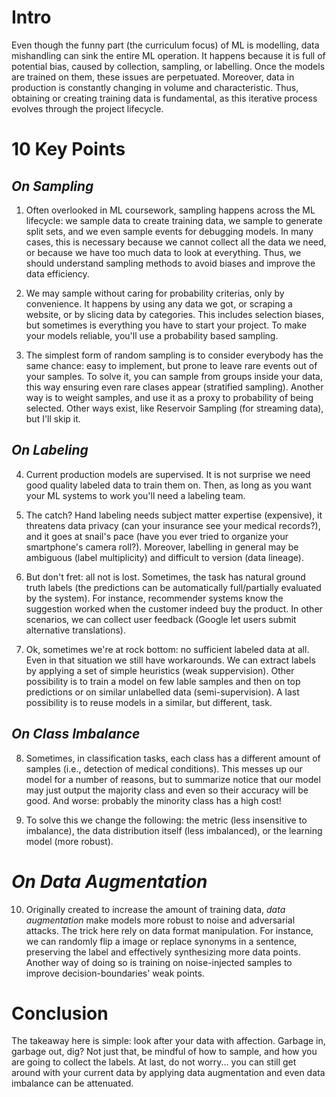 # Intro

Even though the funny part (the curriculum focus) of ML is modelling, data mishandling can sink the entire ML operation. It happens because it is  full of potential bias, caused by collection, sampling, or labelling. Once the models are trained on them, these issues are perpetuated. Moreover, data in production is constantly changing in volume and characteristic. Thus, obtaining or creating training data is fundamental, as this iterative process evolves through the project lifecycle.

# 10 Key Points

## _On Sampling_

1. Often overlooked in ML coursework, sampling happens across the ML lifecycle: we sample data to create training data, we sample to generate split sets, and we even sample events for debugging models. In many cases, this is necessary because we cannot collect all the data we need, or because we have too much data to look at everything. Thus, we should understand sampling methods to avoid biases and improve the data efficiency.

2. We may sample without caring for probability criterias, only by convenience. It happens by using any data we got, or scraping a website, or by slicing data by categories. This includes selection biases, but sometimes is everything you have to start your project. To make your models reliable, you'll use a probability based sampling.

3. The simplest form of random sampling is to consider everybody has the same chance: easy to implement, but prone to leave rare events out of your samples. To solve it, you can sample from groups inside your data, this way ensuring even rare clases appear (stratified sampling). Another way is to weight samples, and use it as a proxy to probability of being selected. Other ways exist, like Reservoir Sampling (for streaming data), but I'll skip it. 

## _On Labeling_

4. Current production models are supervised. It is not surprise we need good quality labeled data to train them on. Then, as long as you want your ML systems to work you'll need a labeling team.

5. The catch? Hand labeling needs subject matter expertise (expensive), it threatens data privacy (can your insurance see your medical records?), and it goes at snail's pace (have you ever tried to organize your smartphone's camera roll?). Moreover, labelling in general may be ambiguous (label multiplicity) and difficult to version (data lineage).

6. But don't fret: all not is lost. Sometimes, the task has natural ground truth labels (the predictions can be automatically full/partially evaluated by the system). For instance, recommender systems know the suggestion worked when the customer indeed buy the product. In other scenarios, we can collect user feedback (Google let users submit alternative translations).

7. Ok, sometimes we're at rock bottom: no sufficient labeled data at all. Even in that situation we still have workarounds. We can extract labels by applying a set of simple heuristics (weak suppervision). Other possibility is to train a model on few lable samples and then on top predictions or on similar unlabelled data (semi-supervision). A last possibility is to reuse models in a similar, but different, task.

## _On Class Imbalance_

8. Sometimes, in classification tasks, each class has a different amount of samples (i.e., detection of medical conditions). This messes up our model for a number of reasons, but to summarize notice that our model may just output the majority class and even so their accuracy will be good. And worse: probably the minority class has a high cost!

9. To solve this we change the following: the metric (less insensitive to imbalance), the data distribution itself (less imbalanced), or the learning model (more robust).

# _On Data Augmentation_

10. Originally created to increase the amount of training data, _data augmentation_ make models more robust to noise and adversarial attacks. The trick here rely on data format manipulation. For instance, we can randomly flip a image or replace synonyms in a sentence, preserving the label and effectively synthesizing more data points. Another way of doing so is training on noise-injected samples to improve decision-boundaries' weak points.

# Conclusion

The takeaway here is simple: look after your data with affection. Garbage in, garbage out, dig? Not just that, be mindful of how to sample, and how you are going to collect the labels. At last, do not worry... you can still get around with your current data by applying data augmentation and even data imbalance can be attenuated.